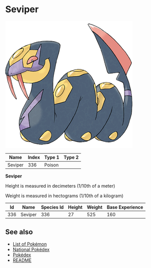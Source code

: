 # Seviper


![Seviper](images/336.png)

| **Name** | **Index** | **Type 1** | **Type 2** |
|----|----|----|----|
| Seviper | 336 | Poison  |  |

**Seviper** 


Height is measured in decimeters (1/10th of a meter)

Weight is measured in hectograms (1/10th of a kilogram)

| **Id** | **Name** | **Species Id** | **Height** | **Weight** | **Base Experience** |
|--------|----------|----------------|------------|------------|---------------------|
| 336 | Seviper | 336 | 27 | 525 | 160 |


## See also

- [List of Pokémon](../pokemon.md)
- [National Pokédex](../national_pokedex.md)
- [Pokédex](../pokedex.md)
- [README](../README.md)
